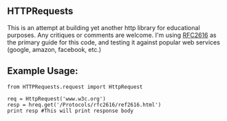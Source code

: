 HTTPRequests
------------------

This is an attempt at building yet another http library for educational purposes. Any critiques or comments are welcome. I'm using [RFC2616](http://www.w3.org/Protocols/rfc2616/rfc2616.html) as the primary guide for this code, and testing it against popular web services (google, amazon, facebook, etc.)

Example Usage:
-----------------

    from HTTPRequests.request import HttpRequest

    req = HttpRequest('www.w3c.org')
    resp = hreq.get('/Protocols/rfc2616/ref2616.html')
    print resp #This will print response body
